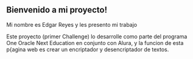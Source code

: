 ## Bienvenido a mi proyecto!
Mi nombre es Edgar Reyes y les presento mi trabajo

Este proyecto (primer Challenge) lo desarrolle como parte del programa One Oracle Next Education en conjunto con Alura, y la funcion de esta p{agina web es crear un encriptador y desencriptador de textos.
